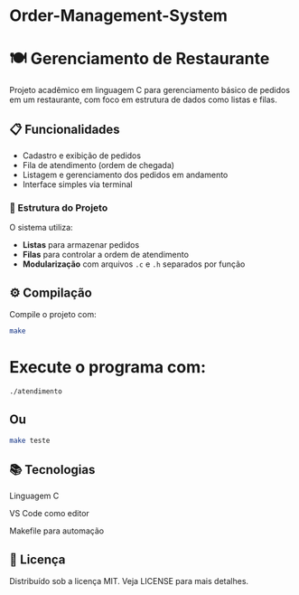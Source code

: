 # Order-Management-System

# 🍽️ Gerenciamento de Restaurante

Projeto acadêmico em linguagem C para gerenciamento básico de pedidos em um restaurante, com foco em estrutura de dados como listas e filas.

## 📋 Funcionalidades

- Cadastro e exibição de pedidos
- Fila de atendimento (ordem de chegada)
- Listagem e gerenciamento dos pedidos em andamento
- Interface simples via terminal

### 🧠 Estrutura do Projeto

O sistema utiliza:
- **Listas** para armazenar pedidos
- **Filas** para controlar a ordem de atendimento
- **Modularização** com arquivos `.c` e `.h` separados por função

## ⚙️ Compilação

Compile o projeto com:

```bash
make
```
# Execute o programa com:

```bash
./atendimento
```

## Ou

```bash
make teste
```

## 📚 Tecnologias

Linguagem C

VS Code como editor

Makefile para automação

## 📝 Licença
Distribuído sob a licença MIT. Veja LICENSE para mais detalhes.
